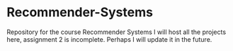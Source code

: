 # Recommender-Systems
Repository for the course Recommender Systems
I will host all the projects here, assignment 2 is incomplete. Perhaps I will update it in the future.
